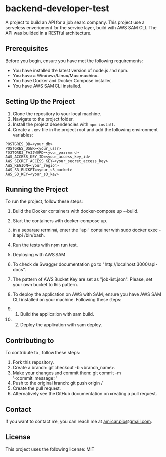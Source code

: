 # backend-developer-test

A project to build an API for a job searc company. This project use a serveless enverioment for the service layer, build with AWS SAM CLI. The API was builded in a RESTful architecture.

## Prerequisites

Before you begin, ensure you have met the following requirements:

- You have installed the latest version of node.js and npm.
- You have a Windows/Linux/Mac machine.
- You have Docker and Docker Compose installed.
- You have AWS SAM CLI installed.

## Setting Up the Project

1. Clone the repository to your local machine.
2. Navigate to the project folder.
3. Install the project dependencies with `npm install`.
4. Create a `.env` file in the project root and add the following environment variables:

```
POSTGRES_DB=<your_db>
POSTGRES_USER=<your_user>
POSTGRES_PASSWORD=<your_password>
AWS_ACCESS_KEY_ID=<your_access_key_id>
AWS_SECRET_ACCESS_KEY=<your_secret_access_key>
AWS_REGION=<your_region>
AWS_S3_BUCKET=<your_s3_bucket>
AWS_S3_KEY=<your_s3_key>
```

## Running the Project
To run the project, follow these steps:

1. Build the Docker containers with docker-compose up --build.
2. Start the containers with docker-compose up.
3. In a separate terminal, enter the "api" container with sudo docker exec -it api /bin/bash.
4. Run the tests with npm run test.
5. Deploying with AWS SAM
6. To check de Swagger documentation go to "http://localhost:3000/api-docs".
7. The pattern of AWS Bucket Key are set as "job-list.json". Please, set your own bucket to this pattern.
8. To deploy the application on AWS with SAM, ensure you have AWS SAM CLI installed on your machine. Following these steps:

8. 1. Build the application with sam build.
8. 2. Deploy the application with sam deploy.

## Contributing to
To contribute to , follow these steps:

1. Fork this repository.
2. Create a branch: git checkout -b <branch_name>.
3. Make your changes and commit them: git commit -m '<commit_message>'
4. Push to the original branch: git push origin <Project Name>/<location>
6. Create the pull request.
7. Alternatively see the GitHub documentation on creating a pull request.

## Contact
If you want to contact me, you can reach me at amilcar.pio@gmail.com.

## License
This project uses the following license: MIT
